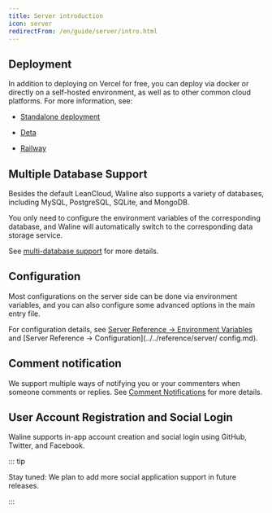 ```yaml
---
title: Server introduction
icon: server
redirectFrom: /en/guide/server/intro.html
---
```


## Deployment

In addition to deploying on Vercel for free, you can deploy via docker or directly on a self-hosted environment, as well as to other common cloud platforms. For more information, see:

- [Standalone deployment](../deploy/vps.md)

- [Deta](../deploy/deta.md)

- [Railway](../deploy/railway.md)

## Multiple Database Support

Besides the default LeanCloud, Waline also supports a variety of databases, including MySQL, PostgreSQL, SQLite, and MongoDB.

You only need to configure the environment variables of the corresponding database, and Waline will automatically switch to the corresponding data storage service.

See [multi-database support](../database.md) for more details.

## Configuration

Most configurations on the server side can be done via environment variables, and you can also configure some advanced options in the main entry file.

For configuration details, see [Server Reference → Environment Variables](../../reference/server/env.md) and [Server Reference → Configuration](../../reference/server/ config.md).

## Comment notification

We support multiple ways of notifying you or your commenters when someone comments or replies. See [Comment Notifications](../features/notification.md) for more details.

## User Account Registration and Social Login

Waline supports in-app account creation and social login using GitHub, Twitter, and Facebook.

::: tip

Stay tuned: We plan to add more social application support in future releases.

:::
